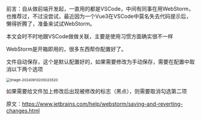 前言：自从做前端开发起，一直用的都是VSCode，中间有同事在用WebStorm，也推荐过，不过没尝试，最近因为一个Vue3在VSCode中莫名失去代码提示后，懒得折腾了，准备来试试WebStorm。

本文会时不时地跟VSCode做做关联，主要是使用习惯方面确实很不一样



WebStorm是开箱即用的，很多东西帮你配置好了。

文件自动保存，这个是默认配置好的，如果需要修改为手动保存，需要在配置中取消以下两个选项

<img src="/Users/cheng/Library/Application Support/typora-user-images/image-20240913205023520.png" alt="image-20240913205023520" style="zoom:67%;" />

如果需要给文件加上修改后出现被修改的标志（黑点），则需要取消勾选第二项

原文：https://www.jetbrains.com/help/webstorm/saving-and-reverting-changes.html